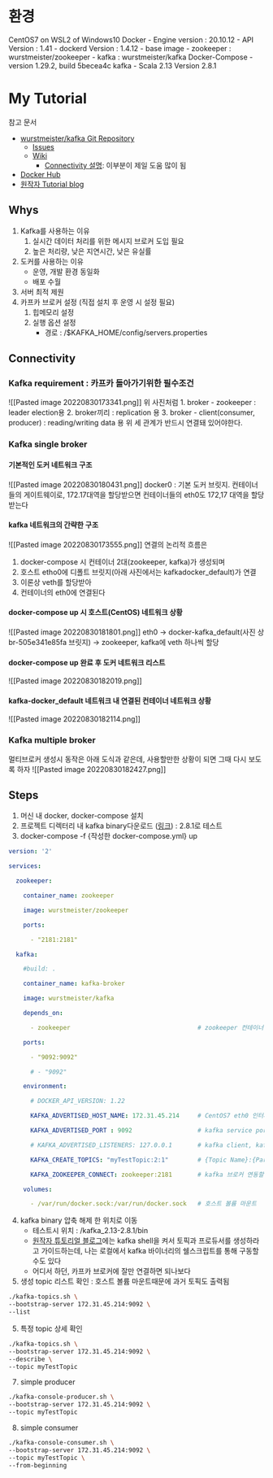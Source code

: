 # 환경
CentOS7 on WSL2 of Windows10
Docker
	- Engine version : 20.10.12
	- API Version : 1.41
	- dockerd Version : 1.4.12
	- base image
		- zookeeper : wurstmeister/zookeeper
		- kafka : wurstmeister/kafka
Docker-Compose
	- version 1.29.2, build 5becea4c
kafka 
	- Scala 2.13 Version 2.8.1

# My Tutorial
참고 문서
- [wurstmeister/kafka Git Repository](https://github.com/wurstmeister/kafka-docker)
	- [Issues](https://github.com/wurstmeister/kafka-docker/issues)
	- [Wiki](https://github.com/wurstmeister/kafka-docker/wiki)
		- [Connectivity 설명](https://github.com/wurstmeister/kafka-docker/wiki/Connectivity): 이부분이 제일 도움 많이 됨
- [Docker Hub](https://hub.docker.com/r/wurstmeister/kafka)
- [원작자 Tutorial blog](http://wurstmeister.github.io/kafka-docker/)


## Whys
1. Kafka를 사용하는 이유
	1. 실시간 데이터 처리를 위한 메시지 브로커 도입 필요
	2. 높은 처리량, 낮은 지연시간, 낮은 유실률
2. 도커를 사용하는 이유
	- 운영, 개발 환경 동일화
	- 배포 수월
3. 서버 최적 제원
4. 카프카 브로커 설정 (직접 설치 후 운영 시 설정 필요)
	1. 힙메모리 설정
	2. 실행 옵션 설정 
		- 경로 : /$KAFKA_HOME/config/servers.properties

## Connectivity
### Kafka requirement : 카프카 돌아가기위한 필수조건
![[Pasted image 20220830173341.png]]
위 사진처럼
	1. broker - zookeeper : leader election용
	2. broker끼리 : replication 용
	3. broker - client(consumer, producer) : reading/writing data 용
위 세 관계가 반드시 연결돼 있어야한다.

### Kafka single broker
#### 기본적인 도커 네트워크 구조
![[Pasted image 20220830180431.png]]
docker0 : 기본 도커 브릿지. 컨테이너들의 게이트웨이로, 172.17대역을 할당받으면 컨테이너들의 eth0도 172,17 대역을 할당받는다

#### kafka 네트워크의 간략한 구조
![[Pasted image 20220830173555.png]]
연결의 논리적 흐름은
1. docker-compose 시 컨테이너 2대(zookeeper, kafka)가 생성되며
2. 호스트 etho0에 디폴트 브릿지(아래 사진에서는 kafkadocker_default)가 연결
3. 이론상 veth를 할당받아 
4. 컨테이너의 eth0에 연결된다

#### docker-compose up 시 호스트(CentOS) 네트워크 상황
![[Pasted image 20220830181801.png]]
eth0 -> docker-kafka_default(사진 상 br-505e341e85fa 브릿지) -> zookeeper, kafka에 veth 하나씩 할당 

#### docker-compose up 완료  후 도커 네트워크 리스트
![[Pasted image 20220830182019.png]]

#### kafka-docker_default 네트워크 내 연결된 컨테이너 네트워크 상황
![[Pasted image 20220830182114.png]]



### Kafka multiple broker
멀티브로커 생성시 동작은 아래 도식과 같은데, 사용할만한 상황이 되면 그때 다시 보도록 하자
![[Pasted image 20220830182427.png]]
## Steps
1. 머신 내 docker, docker-compose 설치
2. 프로젝트 디렉터리 내 kafka binary다운로드 ([링크](https://kafka.apache.org/downloads))
	: 2.8.1로 테스트
3. docker-compose -f {작성한 docker-compose.yml} up
```yaml
version: '2'

services:

  zookeeper:

    container_name: zookeeper

    image: wurstmeister/zookeeper

    ports:

      - "2181:2181"

  kafka:  

    #build: .

    container_name: kafka-broker

    image: wurstmeister/kafka

    depends_on:

      - zookeeper                                   # zookeeper 컨테이너 실행 후 kafka 컨테이너 실행

    ports:

      - "9092:9092"

      # - "9092"

    environment:

      # DOCKER_API_VERSION: 1.22

      KAFKA_ADVERTISED_HOST_NAME: 172.31.45.214     # CentOS7 eth0 인터페이스 IP

      KAFKA_ADVERTISED_PORT : 9092                  # kafka service port

      # KAFKA_ADVERTISED_LISTENERS: 127.0.0.1       # kafka client, kafka command line tool에서 접속할 때 사용하는 주소

      KAFKA_CREATE_TOPICS: "myTestTopic:2:1"        # {Topic Name}:{Partition Nums}:{Replication factor Nums}

      KAFKA_ZOOKEEPER_CONNECT: zookeeper:2181       # kafka 브로커 연동할 zookeeper(주키퍼 컨테이너 명)와 port

    volumes:

      - /var/run/docker.sock:/var/run/docker.sock   # 호스트 볼륨 마운트
```
4. kafka binary 압축 해제 한 위치로 이동
	- 테스트시 위치 : /kafka_2.13-2.8.1/bin
	- [원작자 튜토리얼 블로그](http://wurstmeister.github.io/kafka-docker/)에는 kafka shell을 켜서 토픽과 프로듀서를 생성하라고 가이드하는데, 나는 로컬에서 kafka 바이너리의 쉘스크립트를 통해 구동할수도 있다
	- 어디서 하던, 카프카 브로커에 잘만 연결하면 되나보다
5. 생성 topic 리스트 확인 : 호스트 볼륨 마운트때문에 과거 토픽도 출력됨
```bash
./kafka-topics.sh \
--bootstrap-server 172.31.45.214:9092 \
--list
```
5. 특정 topic 상세 확인
```bash
./kafka-topics.sh \
--bootstrap-server 172.31.45.214:9092 \
--describe \
--topic myTestTopic
```
7. simple producer
```bash
./kafka-console-producer.sh \
--bootstrap-server 172.31.45.214:9092 \
--topic myTestTopic
```
8. simple consumer
```bash
./kafka-console-consumer.sh \
--bootstrap-server 172.31.45.214:9092 \
--topic myTestTopic \
--from-beginning
```

